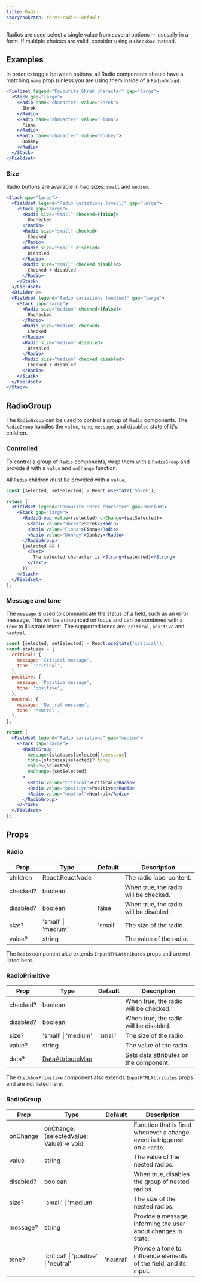 ```yaml
---
title: Radio
storybookPath: forms-radio--default
---
```


Radios are used select a single value from several options — ususally in a form.
If multiple choices are valid, consider using a `Checkbox` instead.

## Examples

In order to toggle between options, all Radio components should have a matching
`name` prop (unless you are using them inside of a `RadioGroup`).

```jsx live
<Fieldset legend="Favourite Shrek character" gap="large">
  <Stack gap="large">
    <Radio name="character" value="Shrek">
      Shrek
    </Radio>
    <Radio name="character" value="Fiona">
      Fiona
    </Radio>
    <Radio name="character" value="Donkey">
      Donkey
    </Radio>
  </Stack>
</Fieldset>
```

### Size

Radio buttons are available in two sizes: `small` and `medium`.

```jsx live
<Stack gap="large">
  <Fieldset legend="Radio variations (small)" gap="large">
    <Stack gap="large">
      <Radio size="small" checked={false}>
        Unchecked
      </Radio>
      <Radio size="small" checked>
        Checked
      </Radio>
      <Radio size="small" disabled>
        Disabled
      </Radio>
      <Radio size="small" checked disabled>
        Checked + disabled
      </Radio>
    </Stack>
  </Fieldset>
  <Divider />
  <Fieldset legend="Radio variations (medium)" gap="large">
    <Stack gap="large">
      <Radio size="medium" checked={false}>
        Unchecked
      </Radio>
      <Radio size="medium" checked>
        Checked
      </Radio>
      <Radio size="medium" disabled>
        Disabled
      </Radio>
      <Radio size="medium" checked disabled>
        Checked + disabled
      </Radio>
    </Stack>
  </Fieldset>
</Stack>
```

## RadioGroup

The `RadioGroup` can be used to control a group of `Radio` components. The
`RadioGroup` handles the `value`, `tone`, `message`, and `disabled` state of
it's children.

### Controlled

To control a group of `Radio` components, wrap them with a `RadioGroup` and
provide it with a `value` and `onChange` function.

All `Radio` children _must_ be provided with a `value`.

```jsx live
const [selected, setSelected] = React.useState('Shrek');

return (
  <Fieldset legend="Favourite Shrek character" gap="medium">
    <Stack gap="large">
      <RadioGroup value={selected} onChange={setSelected}>
        <Radio value="Shrek">Shrek</Radio>
        <Radio value="Fiona">Fiona</Radio>
        <Radio value="Donkey">Donkey</Radio>
      </RadioGroup>
      {selected && (
        <Text>
          The selected character is <Strong>{selected}</Strong>
        </Text>
      )}
    </Stack>
  </Fieldset>
);
```

### Message and tone

The `message` is used to communicate the status of a field, such as an error
message. This will be announced on focus and can be combined with a `tone` to
illustrate intent. The supported tones are: `critical`, `positive` and
`neutral`.

```jsx live
const [selected, setSelected] = React.useState('critical');
const statuses = {
  critical: {
    message: 'Critical message',
    tone: 'critical',
  },
  positive: {
    message: 'Positive message',
    tone: 'positive',
  },
  neutral: {
    message: 'Neutral message',
    tone: 'neutral',
  },
};

return (
  <Fieldset legend="Radio variations" gap="medium">
    <Stack gap="large">
      <RadioGroup
        message={statuses[selected]?.message}
        tone={statuses[selected]?.tone}
        value={selected}
        onChange={setSelected}
      >
        <Radio value="critical">Critical</Radio>
        <Radio value="positive">Positive</Radio>
        <Radio value="neutral">Neutral</Radio>
      </RadioGroup>
    </Stack>
  </Fieldset>
);
```

## Props

### Radio

| Prop      | Type                | Default | Description                            |
| --------- | ------------------- | ------- | -------------------------------------- |
| children  | React.ReactNode     |         | The radio label content.               |
| checked?  | boolean             |         | When true, the radio will be checked.  |
| disabled? | boolean             | false   | When true, the radio will be disabled. |
| size?     | 'small' \| 'medium' | 'small' | The size of the radio.                 |
| value?    | string              |         | The value of the radio.                |

The `Radio` component also extends `InputHTMLAttributes` props and are not
listed here.

### RadioPrimitive

| Prop      | Type                                   | Default | Description                            |
| --------- | -------------------------------------- | ------- | -------------------------------------- |
| checked?  | boolean                                |         | When true, the radio will be checked.  |
| disabled? | boolean                                |         | When true, the radio will be disabled. |
| size?     | 'small' \| 'medium'                    | 'small' | The size of the radio.                 |
| value?    | string                                 |         | The value of the radio.                |
| data?     | [DataAttributeMap][data-attribute-map] |         | Sets data attributes on the component. |

[data-attribute-map]:
  https://github.com/brighte-labs/spark-web/blob/e7f6f4285b4cfd876312cc89fbdd094039aa239a/packages/utils/src/internal/buildDataAttributes.ts#L1

The `CheckboxPrimitive` component also extends `InputHTMLAttributes` props and
are not listed here.

### RadioGroup

| Prop      | Type                                     | Default   | Description                                                               |
| --------- | ---------------------------------------- | --------- | ------------------------------------------------------------------------- |
| onChange  | onChange: (selectedValue: Value) => void |           | Function that is fired whenever a change event is triggered on a `Radio`. |
| value     | string                                   |           | The value of the nested radios.                                           |
| disabled? | boolean                                  |           | When true, disables the group of nested radios.                           |
| size?     | 'small' \| 'medium'                      |           | The size of the nested radios.                                            |
| message?  | string                                   |           | Provide a message, informing the user about changes in state.             |
| tone?     | 'critical' \| 'positive' \| 'neutral'    | 'neutral' | Provide a tone to influence elements of the field, and its input.         |
